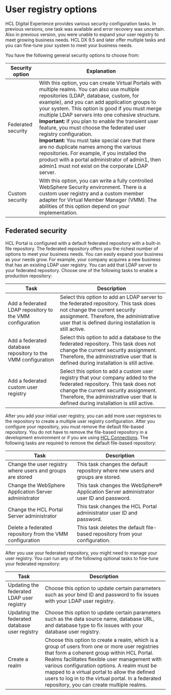 # User registry options

HCL Digital Experience provides various security configuration tasks. In previous versions, one task was available and error recovery was uncertain. Also in previous version, you were unable to expand your user registry to meet growing business needs. HCL DX 9.5 and later offer multiple tasks and you can fine-tune your system to meet your business needs.

You have the following general security options to choose from:

|Security option|Explanation|
|---------------|-----------|
|Federated security|With this option, you can create Virtual Portals with multiple realms. You can also use multiple repositories \(LDAP, database, custom, for example\), and you can add application groups to your system. This option is good if you must merge multiple LDAP servers into one cohesive structure. **Important:** <!-- Use "Attention" notes only when an action has the possibility of damaging hardware or software or causing injury --> If you plan to enable the transient user feature, you must choose the federated user registry configuration. <br>**Important:** You must take special care that there are no duplicate names among the various repositories. For example, if you installed the product with a portal administrator of admin1, then admin1 must not exist on the corporate LDAP server.|
|Custom security|With this option, you can write a fully controlled WebSphere Security environment. There is a custom user registry and a custom member adapter for Virtual Member Manager \(VMM\). The abilities of this option depend on your implementation.|

## Federated security

HCL Portal is configured with a default federated repository with a built-in file repository. The federated repository offers you the richest number of options to meet your business needs. You can easily expand your business as your needs grow. For example, your company acquires a new business that has an existing LDAP user registry. You can add that LDAP server to your federated repository. Choose one of the following tasks to enable a production repository:

|Task|Description|
|----|-----------|
|Add a federated LDAP repository to the VMM configuration|Select this option to add an LDAP server to the federated repository. This task does not change the current security assignment. Therefore, the administrative user that is defined during installation is still active.|
|Add a federated database repository to the VMM configuration|Select this option to add a database to the federated repository. This task does not change the current security assignment. Therefore, the administrative user that is defined during installation is still active.|
|Add a federated custom user registry|Select this option to add a custom user registry that your company added to the federated repository. This task does not change the current security assignment. Therefore, the administrative user that is defined during installation is still active.|

After you add your initial user registry, you can add more user registries to the repository to create a multiple user registry configuration. After you configure your repository, you must remove the default file-based repository. You do not have to remove the file-based repository in a development environment or if you are using [HCL Connections](https://www.hcltech.com/software/acquisition-updates). The following tasks are required to remove the default file-based repository:

|Task|Description|
|----|-----------|
|Change the user registry where users and groups are stored|This task changes the default repository where new users and groups are stored.|
|Change the WebSphere Application Server administrator|This task changes the WebSphere® Application Server administrator user ID and password.|
|Change the HCL Portal Server administrator|This task changes the HCL Portal administrator user ID and password.|
|Delete a federated repository from the VMM configuration|This task deletes the default file-based repository from your configuration.|

After you use your federated repository, you might need to manage your user registry. You can run any of the following optional tasks to fine-tune your federated repository:

|Task|Description|
|----|-----------|
|Updating the federated LDAP user registry|Choose this option to update certain parameters such as your bind ID and password to fix issues with your LDAP user registry.|
|Updating the federated database user registry|Choose this option to update certain parameters such as the data source name, database URL, and database type to fix issues with your database user registry.|
|Create a realm|Choose this option to create a realm, which is a group of users from one or more user registries that form a coherent group within HCL Portal. Realms facilitates flexible user management with various configuration options. A realm must be mapped to a virtual portal to allow the defined users to log in to the virtual portal. In a federated repository, you can create multiple realms.|


